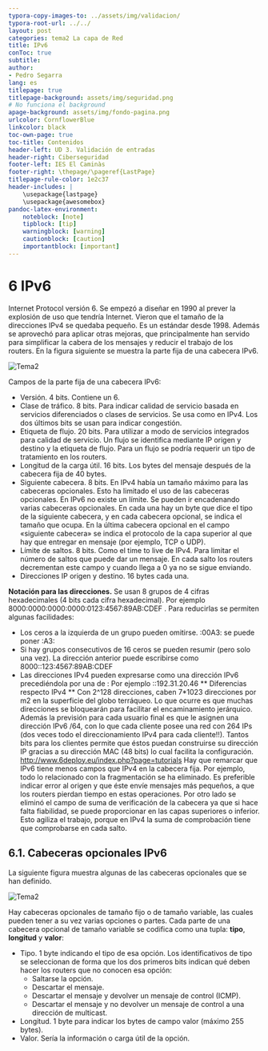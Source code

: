 ```yaml
---
typora-copy-images-to: ../assets/img/validacion/
typora-root-url: ../../
layout: post
categories: tema2 La capa de Red
title: IPv6
conToc: true
subtitle: 
author:
- Pedro Segarra
lang: es
titlepage: true
titlepage-background: assets/img/seguridad.png
# No funciona el background
apage-background: assets/img/fondo-pagina.png
urlcolor: CornflowerBlue
linkcolor: black
toc-own-page: true
toc-title: Contenidos
header-left: UD 3. Validación de entradas
header-right: Ciberseguridad
footer-left: IES El Caminàs
footer-right: \thepage/\pageref{LastPage}
titlepage-rule-color: 1e2c37
header-includes: |
    \usepackage{lastpage} 
    \usepackage{awesomebox}
pandoc-latex-environment:
    noteblock: [note]
    tipblock: [tip]
    warningblock: [warning]
    cautionblock: [caution]
    importantblock: [important]
---
```


# 6 IPv6

Internet Protocol versión 6.
Se empezó a diseñar en 1990 al prever la explosión de uso que tendría Internet. Vieron que el tamaño de la direcciones IPv4 se quedaba pequeño. Es un estándar desde 1998. Además se aprovechó para aplicar otras mejoras, que principalmente han servido para simplificar la cabera de los mensajes y reducir el trabajo de los routers.
En la figura siguiente se muestra la parte fija de una cabecera IPv6.

![Tema2](/PAX/assets/tema2_r5.png)

Campos de la parte fija de una cabecera IPv6:
* Versión. 4 bits. Contiene un 6.
* Clase de tráfico. 8 bits. Para indicar calidad de servicio basada en servicios diferenciados o clases de servicios. Se usa como en IPv4. Los dos últimos bits se usan para indicar congestión.
* Etiqueta de flujo. 20 bits. Para utilizar a modo de servicios integrados para calidad de servicio. Un flujo se identifica mediante IP origen y destino y la etiqueta de flujo. Para un flujo se podría requerir un tipo de tratamiento en los routers.
* Longitud de la carga útil. 16 bits. Los bytes del mensaje después de la cabecera fija de 40 bytes.
* Siguiente cabecera. 8 bits. En IPv4 había un tamaño máximo para las cabeceras opcionales. Esto ha limitado el uso de las cabeceras opcionales. En IPv6 no existe un límite. Se pueden ir encadenando varias cabeceras opcionales. En cada una hay un byte que dice el tipo de la siguiente cabecera, y en cada cabecera opcional, se indica el tamaño que ocupa. En la última cabecera opcional en el campo «siguiente cabecera» se indica el protocolo de la capa superior al que hay que entregar en mensaje (por ejemplo, TCP o UDP).
* Límite de saltos. 8 bits. Como el time to live de IPv4. Para limitar el número de saltos que puede dar un mensaje. En cada salto los routers decrementan este campo y cuando llega a 0 ya no se sigue enviando.
* Direcciones IP origen y destino. 16 bytes cada una.
  
**Notación para las direcciones.** 
Se usan 8 grupos de 4 cifras hexadecimales (4 bits cada cifra hexadecimal). Por ejemplo 8000:0000:0000:0000:0123:4567:89AB:CDEF . Para reducirlas se permiten algunas facilidades:

* Los ceros a la izquierda de un grupo pueden omitirse. :00A3: se puede poner :A3:
* Si hay grupos consecutivos de 16 ceros se pueden resumir (pero solo una vez). La dirección anterior puede escribirse como 8000::123:4567:89AB:CDEF
* Las direcciones IPv4 pueden expresarse como una dirección IPv6 precediéndola por una de : Por ejemplo ::192.31.20.46
** Diferencias respecto IPv4 **
Con 2^128 direcciones, caben 7*1023 direcciones por m2 en la superficie del globo terráqueo. Lo que ocurre es que muchas direcciones se bloquearán para facilitar el encaminamiento jerárquico. Además la previsión para cada usuario final es que le asignen una dirección IPv6 /64, con lo que cada cliente posee una red con 264 IPs (dos veces todo el direccionamiento IPv4 para cada cliente!!). Tantos bits para los clientes permite que éstos puedan construirse su dirección IP gracias a su dirección MAC (48 bits) lo cual facilita la configuración.
http://www.6deploy.eu/index.php?page=tutorials
Hay que remarcar que IPv6 tiene menos campos que IPv4 en la cabecera fija. Por ejemplo, todo lo relacionado con la fragmentación se ha eliminado. Es preferible indicar error al origen y que éste envíe mensajes más pequeños, a que los routers pierdan tiempo en estas operaciones. 
Por otro lado se eliminó el campo de suma de verificación de la cabecera ya que si hace falta fiabilidad, se puede proporcionar en las capas superiores o inferior. Esto agiliza el trabajo, porque en IPv4 la suma de comprobación tiene que comprobarse en cada salto.

## 6.1. Cabeceras opcionales IPv6

La siguiente figura muestra algunas de las cabeceras opcionales que se han definido.

![Tema2](/PAX/assets/tema2_r8.png)

Hay cabeceras opcionales de tamaño fijo o de tamaño variable, las cuales pueden tener a su vez varias opciones o partes. Cada parte de una cabecera opcional de tamaño variable se codifica como una tupla: **tipo**, **longitud** y **valor**:
* Tipo. 1 byte indicando el tipo de esa opción. Los identificativos de tipo se seleccionan de forma que los dos primeros bits indican qué deben hacer los routers que no conocen esa opción:
     * Saltarse la opción.
     * Descartar el mensaje.
     * Descartar el mensaje y devolver un mensaje de control (ICMP).
     * Descartar el mensaje y no devolver un mensaje de control a una dirección de multicast.
* Longitud. 1 byte para indicar los bytes de campo valor (máximo 255 bytes).
* Valor. Sería la información o carga útil de la opción.

